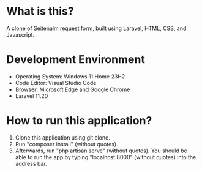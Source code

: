 <h1>What is this?</h1>

A clone of Seitenalm request form, built using Laravel, HTML, CSS, and Javascript.

<h1>Development Environment</h1>
<ul>
    <li>Operating System: Windows 11 Home 23H2</li>
    <li>Code Editor: Visual Studio Code</li>
    <li>Browser: Microsoft Edge and Google Chrome</li>
    <li>Laravel 11.20</li>
</ul>

<h1>How to run this application?</h1>
<ol>
    <li>Clone this application using git clone.</li>
    <li>Run "composer install" (without quotes).</li>
    <li>Afterwards, run "php artisan serve" (without quotes). You should be able to run the app by typing "localhost:8000" (without quotes) into the address bar.</li>
</ol>